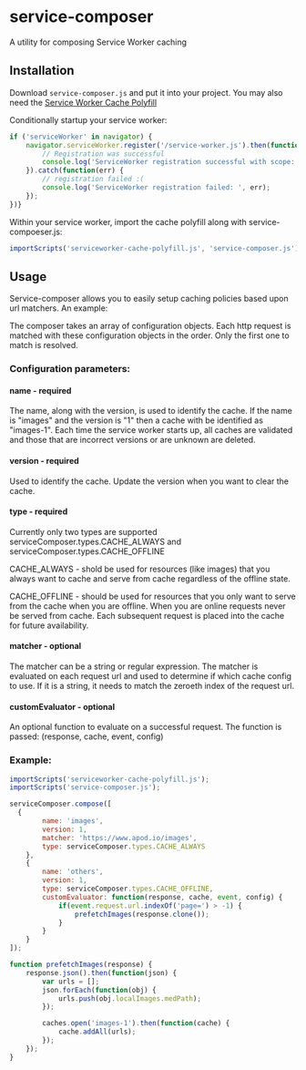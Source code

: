 # service-composer
A utility for composing Service Worker caching

## Installation
Download `service-composer.js` and put it into your project. You may also need the [Service Worker Cache Polyfill](https://github.com/coonsta/cache-polyfill)

Conditionally startup your service worker:
```javascript
if ('serviceWorker' in navigator) {
	navigator.serviceWorker.register('/service-worker.js').then(function(registration) {
		// Registration was successful
		console.log('ServiceWorker registration successful with scope: ',    registration.scope);
	}).catch(function(err) {
		// registration failed :(
		console.log('ServiceWorker registration failed: ', err);
	});
})}
```

Within your service worker, import the cache polyfill along with service-compoeser.js:
```javascript
importScripts('serviceworker-cache-polyfill.js', 'service-composer.js');
```

## Usage
Service-composer allows you to easily setup caching policies based upon url matchers. An example:

The composer takes an array of configuration objects. Each http request is matched
with these configuration objects in the order. Only the first one to match is resolved.

### Configuration parameters:
#### name - required
The name, along with the version, is used to identify the cache. If the name is "images" and the version is "1"
then a cache with be identified as "images-1". Each time the service worker starts up, all caches are validated
and those that are incorrect versions or are unknown are deleted.

#### version - required
Used to identify the cache. Update the version when you want to clear the cache.

#### type - required
Currently only two types are supported serviceComposer.types.CACHE_ALWAYS and serviceComposer.types.CACHE_OFFLINE

CACHE_ALWAYS - shold be used for resources (like images) that you always want to cache and serve from cache regardless
of the offline state.

CACHE_OFFLINE - should be used for resources that you only want to serve from the cache when you are offline. When you are
online requests never be served from cache. Each subsequent request is placed into the cache for future availability.

#### matcher - optional
The matcher can be a string or regular expression. The matcher is evaluated on each request url and used to determine
if which cache config to use. If it is a string, it needs to match the zeroeth index of the request url.

#### customEvaluator - optional
An optional function to evaluate on a successful request. The function is passed: (response, cache, event, config)

### Example:
```javascript
importScripts('serviceworker-cache-polyfill.js');
importScripts('service-composer.js');

serviceComposer.compose([
  {
		name: 'images',
		version: 1,
		matcher: 'https://www.apod.io/images',
		type: serviceComposer.types.CACHE_ALWAYS
	},
	{
		name: 'others',
		version: 1,
		type: serviceComposer.types.CACHE_OFFLINE,
		customEvaluator: function(response, cache, event, config) {
			if(event.request.url.indexOf('page=') > -1) {
				prefetchImages(response.clone());
			}
		}
	}
]);

function prefetchImages(response) {
	response.json().then(function(json) {
		var urls = [];
		json.forEach(function(obj) {
			urls.push(obj.localImages.medPath);
		});

		caches.open('images-1').then(function(cache) {
			cache.addAll(urls);
		});
	});
}
```

